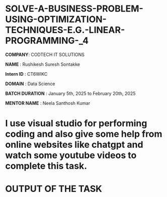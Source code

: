 # SOLVE-A-BUSINESS-PROBLEM-USING-OPTIMIZATION-TECHNIQUES-E.G.-LINEAR-PROGRAMMING-_4

**COMPANY**: CODTECH IT SOLUTIONS

**NAME** : Rushikesh Suresh Sontakke

**Intern ID** : CT6WIKC

**DOMAIN** : Data Science

**BATCH DURATION** : January 5th, 2025 to February 20th, 2025

**MENTOR NAME** : Neela Santhosh Kumar

# I use visual studio for performing coding and also give some help from online websites like chatgpt and watch some youtube videos to complete this task.

# OUTPUT OF THE TASK


